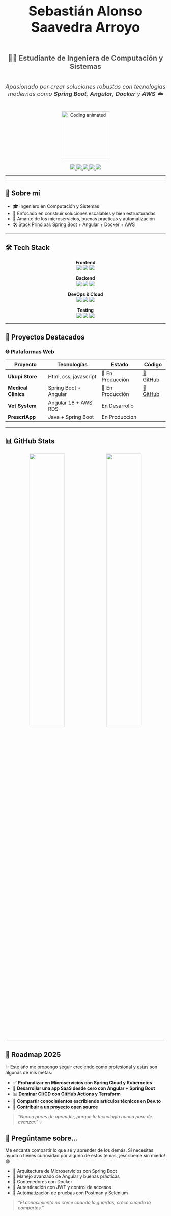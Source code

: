 <div align="center">

  <!-- Contenedor de nombre y descripción -->
  <div style="display: flex; flex-direction: column; align-items: center; justify-content: center; margin-bottom: 20px;">
    <h1 style="font-size: 42px;">Sebastián Alonso Saavedra Arroyo</h1>
    <h3 style="font-size: 22px; color: #555;">👨‍💻 Estudiante de Ingeniera de Computación y Sistemas</h3>
    <p style="font-size: 18px; color: #444; font-style: italic;">Apasionado por crear soluciones robustas con tecnologías modernas como <strong>Spring Boot</strong>, <strong>Angular</strong>, <strong>Docker</strong> y <strong>AWS</strong> ☁️</p>
  </div>

  <!-- Contenedor para la imagen al costado -->
  <div style="display: flex; justify-content: center; align-items: center; gap: 20px;">
    <img src="https://media.giphy.com/media/qgQUggAC3Pfv687qPC/giphy.gif" width="150" alt="Coding animated"/>
  </div>

  <br/>

  <!-- Enlaces de redes sociales -->
  <div>
    <a href="https://github.com/SaavedraSebastian" target="_blank">
      <img src="https://img.shields.io/badge/Portafolio-181717?style=for-the-badge&logo=github" />
    </a>
    <a href="https://www.linkedin.com/in/sebasti%C3%A1n-alonso-saavedra-arroyo-7b6905321/" target="_blank">
      <img src="https://img.shields.io/badge/LinkedIn-0077B5?style=for-the-badge&logo=linkedin&logoColor=white" />
    </a>
    <a href="mailto:tuemail@gmail.com">
      <img src="https://img.shields.io/badge/Email-D14836?style=for-the-badge&logo=gmail&logoColor=white" />
    </a>
    <a href="https://www.instagram.com/alonso_sa19/" target="_blank">
      <img src="https://img.shields.io/badge/Instagram-E4405F?style=for-the-badge&logo=instagram&logoColor=white" />
    </a>
    <a href="https://www.youtube.com/@SebastianAlonso-dev" target="_blank">
      <img src="https://img.shields.io/badge/YouTube-FF0000?style=for-the-badge&logo=youtube&logoColor=white" />
    </a>
  </div>

</div>

---


---


## 🧠 Sobre mí

- 🎓 Ingeniero en Computación y Sistemas
- 💼 Enfocado en construir soluciones escalables y bien estructuradas
- 🚀 Amante de los microservicios, buenas prácticas y automatización
- 🛠️ Stack Principal: Spring Boot + Angular + Docker + AWS

---

## 🛠️ Tech Stack

<div align="center">

**Frontend**<br/>
<img src="https://img.shields.io/badge/Angular-DD0031?style=for-the-badge&logo=angular&logoColor=white"/>
<img src="https://img.shields.io/badge/TypeScript-3178C6?style=for-the-badge&logo=typescript&logoColor=white"/>
<img src="https://img.shields.io/badge/Tailwind_CSS-06B6D4?style=for-the-badge&logo=tailwind-css&logoColor=white"/>

**Backend**<br/>
<img src="https://img.shields.io/badge/Spring_Boot-6DB33F?style=for-the-badge&logo=springboot&logoColor=white"/>
<img src="https://img.shields.io/badge/Java-007396?style=for-the-badge&logo=java&logoColor=white"/>
<img src="https://img.shields.io/badge/Hibernate-59666C?style=for-the-badge&logo=hibernate&logoColor=white"/>

**DevOps & Cloud**<br/>
<img src="https://img.shields.io/badge/Docker-2496ED?style=for-the-badge&logo=docker&logoColor=white"/>
<img src="https://img.shields.io/badge/AWS-232F3E?style=for-the-badge&logo=amazonaws&logoColor=white"/>
<img src="https://img.shields.io/badge/GitHub_Actions-2088FF?style=for-the-badge&logo=github-actions&logoColor=white"/>

**Testing**<br/>
<img src="https://img.shields.io/badge/Selenium-43B02A?style=for-the-badge&logo=selenium&logoColor=white"/>
<img src="https://img.shields.io/badge/JUnit5-25A162?style=for-the-badge&logo=junit5&logoColor=white"/>
<img src="https://img.shields.io/badge/Postman-FF6C37?style=for-the-badge&logo=postman&logoColor=white"/>

</div>

---

## 📁 Proyectos Destacados

### 🌐 Plataformas Web

| Proyecto              | Tecnologías                  | Estado                   | Código                     |
|-----------------------|------------------------------|--------------------------|----------------------------|
| **Ukupi Store**       | Html, css, javascript        | 🚀 En Producción         | [🔗 GitHub](#)             |
| **Medical Clinics**   | Spring Boot + Angular        | 🚀 En Producción         | [🔗 GitHub](#)             |
| **Vet System**      | Angular 18 + AWS RDS         | En Desarrollo     |
| **PrescriApp**      | Java + Spring Boot           | En Produccion   |

---

## 📊 GitHub Stats

<div align="center">
  <img src="https://github-readme-stats.vercel.app/api?username=SaavedraSebastian&show_icons=true&theme=transparent&hide_title=true&hide=contribs" width="47%" />
  <img src="https://github-readme-stats.vercel.app/api/top-langs/?username=SaavedraSebastian&layout=compact&theme=transparent&hide=html,css" width="47%" />
</div>

---
## 🧭 Roadmap 2025

✨ Este año me propongo seguir creciendo como profesional y estas son algunas de mis metas:

- ✅ **Profundizar en Microservicios con Spring Cloud y Kubernetes**
- 🚀 **Desarrollar una app SaaS desde cero con Angular + Spring Boot**
- 📊 **Dominar CI/CD con GitHub Actions y Terraform**
- 🧠 **Compartir conocimientos escribiendo artículos técnicos en Dev.to**
- 🎯 **Contribuir a un proyecto open source**

> _"Nunca pares de aprender, porque la tecnología nunca para de avanzar."_ 💡
## 💬 Pregúntame sobre...

Me encanta compartir lo que sé y aprender de los demás. Si necesitas ayuda o tienes curiosidad por alguno de estos temas, ¡escríbeme sin miedo! 😄

- 🧩 Arquitectura de Microservicios con Spring Boot
- 🧠 Manejo avanzado de Angular y buenas prácticas
- 🐳 Contenedores con Docker
- 🔐 Autenticación con JWT y control de accesos
- 🧪 Automatización de pruebas con Postman y Selenium

> _“El conocimiento no crece cuando lo guardas, crece cuando lo compartes.”_


